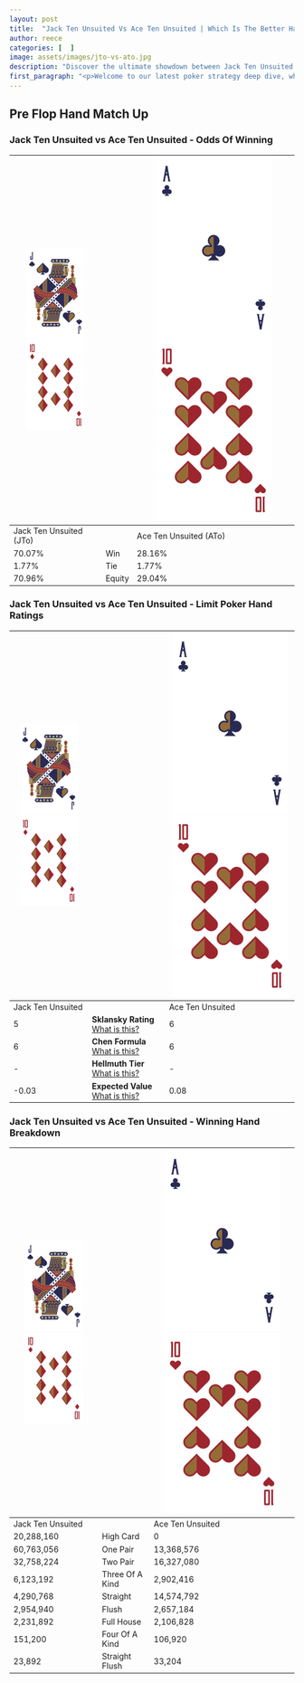 ```yaml
---
layout: post
title:  "Jack Ten Unsuited Vs Ace Ten Unsuited | Which Is The Better Hand In Poker? A Complete Guide"
author: reece
categories: [  ]
image: assets/images/jto-vs-ato.jpg
description: "Discover the ultimate showdown between Jack Ten Unsuited and Ace Ten Unsuited in poker! Uncover the odds, strategies, and scenarios where one hand triumphs over the other. Get ready to up your poker game with this thrilling analysis."
first_paragraph: "<p>Welcome to our latest poker strategy deep dive, where we're pitting two distinct hands against each other in a high-stakes showdown: Jack Ten Unsuited vs Ace Ten Unsuited.</p><p>In the dynamic world of poker, every decision counts, and knowing which hand holds the upper hand is key to your success at the table.</p><p>In this article, we'll dissect these two hands, explore the scenarios where one dominates the other, and equip you with the knowledge to make strategic choices that can tip the odds in your favor.</p><p>Get ready to unravel the intriguing dynamics of these poker hands and elevate your game to new heights.</p>"
---
```




[comment]: # (sp0)

## Pre Flop Hand Match Up

<div class="table hand-ratings" markdown="1"> 



### Jack Ten Unsuited vs Ace Ten Unsuited - Odds Of Winning


    
| ![image info](assets/images/hand1/J.png) ![image info](assets/images/hand1/To.png) |  | ![image info](assets/images/hand2/A.png) ![image info](assets/images/hand2/To.png) |
| -------- | -------- | -------- |
| Jack Ten Unsuited (JTo) |  | Ace Ten Unsuited (ATo) |
| 70.07% | Win | 28.16% |
| 1.77% | Tie | 1.77% |
| 70.96% | Equity | 29.04% |




[comment]: # (sp1)



### Jack Ten Unsuited vs Ace Ten Unsuited - Limit Poker Hand Ratings


    
| ![image info](assets/images/hand1/J.png) ![image info](assets/images/hand1/To.png) |  | ![image info](assets/images/hand2/A.png) ![image info](assets/images/hand2/To.png) |
| -------- | -------- | -------- |
| Jack Ten Unsuited |  | Ace Ten Unsuited |
| 5 | **Sklansky Rating** [What is this?](/sklansky-rating-explained) | 6 |
| 6 | **Chen Formula** [What is this?](/chen-formula-explained) | 6 |
| - | **Hellmuth Tier** [What is this?](/Hellmuth-tier-explained) | - |
| -0.03 | **Expected Value** [What is this?](/expected-value-explained) | 0.08 |




[comment]: # (sp2)



### Jack Ten Unsuited vs Ace Ten Unsuited - Winning Hand Breakdown


    
| ![image info](assets/images/hand1/J.png) ![image info](assets/images/hand1/To.png) |  | ![image info](assets/images/hand2/A.png) ![image info](assets/images/hand2/To.png) |
| -------- | -------- | -------- |
| Jack Ten Unsuited |  | Ace Ten Unsuited |
| 20,288,160 | High Card | 0 |
| 60,763,056 | One Pair | 13,368,576 |
| 32,758,224 | Two Pair | 16,327,080 |
| 6,123,192 | Three Of A Kind | 2,902,416 |
| 4,290,768 | Straight | 14,574,792 |
| 2,954,940 | Flush | 2,657,184 |
| 2,231,892 | Full House | 2,106,828 |
| 151,200 | Four Of A Kind | 106,920 |
| 23,892 | Straight Flush | 33,204 |




[comment]: # (sp3)



</div>

[comment]: # (sp4)



[comment]: # (sp5)

